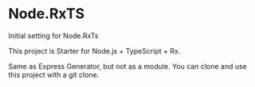 # Node.RxTS
Initial setting for Node.RxTs

This project is Starter for Node.js + TypeScript + Rx.

Same as Express Generator, but not as a module.
You can clone and use this project with a git clone.
